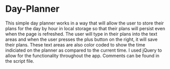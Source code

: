 # Day-Planner
This simple day planner works in a way that will allow the user to store their plans for the day by hour in local storage so that their plans will persist even when the page is refreshed. The user will type in their plans into the text areas and when the user presses the plus button on the right, it will save their plans. These text areas are also color coded to show the time indiciated on the planner as compared to the current time. I used jQuery to allow for the functionality throughout the app. Comments can be found in the script file. 

